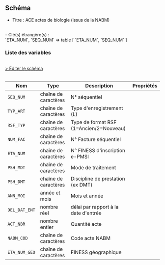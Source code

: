 ## Schéma

- Titre : ACE actes de biologie (issus de la NABM)
<br />
- Clé(s) étrangère(s) : <br />
`ETA_NUM`, `SEQ_NUM` => table <PreviewPage text="T_SSRaaFASTC" link="/tables/T_SSRaaFASTC" /> [ `ETA_NUM`, `SEQ_NUM` ]<br />

### Liste des variables
<br />
<div>
    <a href="https://gitlab.com/healthdatahub/schema-snds/edit/master/schemas/PMSI/PMSI%20SSR/T_SSRaaFLSTC.json"  
    arget="_blank" rel="noopener noreferrer">> Éditer le schéma</a>
    <OutboundLink />
</div>
<br />

Nom|Type|Description|Propriétés
-|-|-|-
`SEQ_NUM`|chaîne de caractères|N° séquentiel||
`TYP_ART`|chaîne de caractères|Type d&#x27;enregistrement (L)||
`RSF_TYP`|chaîne de caractères|Type de format RSF (1&#x3D;Ancien/2&#x3D;Nouveau)||
`NUM_FAC`|chaîne de caractères|N° Facture séquentiel||
`ETA_NUM`|chaîne de caractères|N° FINESS d&#x27;inscription e-PMSI||
`PSH_MDT`|chaîne de caractères|Mode de traitement||
`PSH_DMT`|chaîne de caractères|Discipline de prestation (ex DMT)||
`ANN_MOI`|année et mois|Mois et année||
`DEL_DAT_ENT`|nombre réel|délai par rapport à la date d&#x27;entrée||
`ACT_NBR`|nombre entier|Quantité acte||
`NABM_COD`|chaîne de caractères|Code acte NABM||
`ETA_NUM_GEO`|chaîne de caractères|FINESS géographique||

